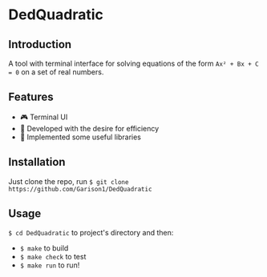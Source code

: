 # DedQuadratic

## Introduction

A tool with terminal interface for solving equations of the form `Ax² + Bx + C = 0` on a set of real numbers.

## Features

- 🎮 Terminal UI
- 🚀 Developed with the desire for efficiency
- 🧩 Implemented some useful libraries

## Installation

Just clone the repo, run `$ git clone https://github.com/Garison1/DedQuadratic`

## Usage

`$ cd DedQuadratic` to project's directory and then:
- `$ make` to build
- `$ make check` to test
- `$ make run` to run!
